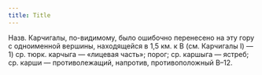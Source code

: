 ```yaml
---
title: Title
---
```


Назв. Карчигалы, по-видимому, было ошибочно перенесено на эту гору с одноименной
вершины, находящейся в 1,5 км. к В (см. Карчигалы I) — 1) ср. тюрк. карчыга —
«лицевая часть»; порог; ср. каршыга — ястреб; ср. карши — противолежащий,
напротив, противоположный В–12.
